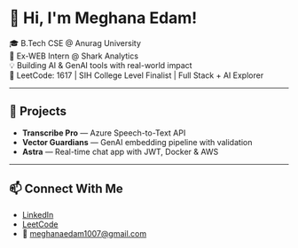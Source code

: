  # 👋 Hi, I'm Meghana Edam!   
       
🎓 B.Tech CSE @ Anurag University                  
🧠 Ex-WEB Intern @ Shark Analytics              
💡 Building AI & GenAI tools with real-world impact                     
🎯 LeetCode: 1617 | SIH College Level Finalist | Full Stack + AI Explorer                 
      
---  
 
## 🚀 Projects 
- **Transcribe Pro** — Azure Speech-to-Text API  
- **Vector Guardians** — GenAI embedding pipeline with validation  
- **Astra** — Real-time chat app with JWT, Docker & AWS 

---

## 📫 Connect With Me
- [LinkedIn](https://linkedin.com/in/meghana-edam-849b11300)  
- [LeetCode](https://leetcode.com/Meghsedam/)  
- 📧 meghanaedam1007@gmail.com
